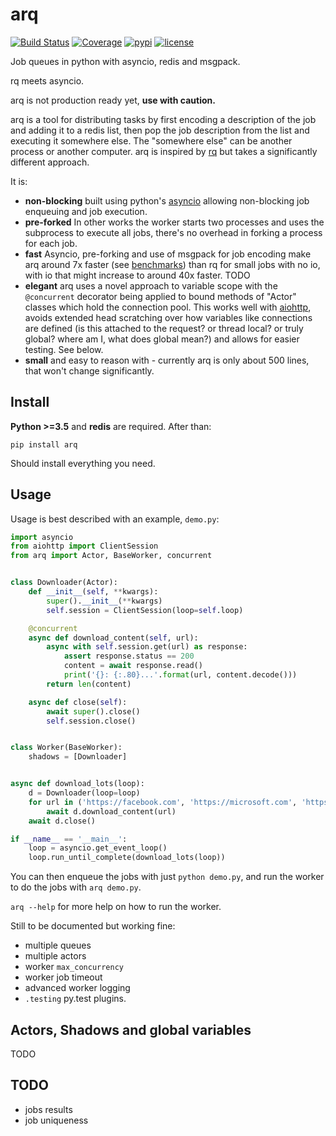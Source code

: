 arq
===

[![Build Status](https://travis-ci.org/samuelcolvin/arq.svg?branch=master)](https://travis-ci.org/samuelcolvin/arq)
[![Coverage](https://codecov.io/gh/samuelcolvin/arq/branch/master/graph/badge.svg)](https://codecov.io/gh/samuelcolvin/arq)
[![pypi](https://img.shields.io/pypi/v/arq.svg)](https://pypi.python.org/pypi/arq)
[![license](https://img.shields.io/pypi/l/arq.svg)](https://github.com/samuelcolvin/arq)

Job queues in python with asyncio, redis and msgpack.

rq meets asyncio.

arq is not production ready yet, **use with caution.**

arq is a tool for distributing tasks by first encoding a description of the job and adding it
to a redis list, then pop the job description from the list and executing it somewhere else. 
The "somewhere else" can be another process or another computer. arq is inspired by 
[rq](https://github.com/nvie/rq) but takes a significantly different approach.

It is:
 * **non-blocking** built using python's [asyncio](https://docs.python.org/3/library/asyncio.html) allowing non-blocking
 job enqueuing and job execution.
 * **pre-forked** In other works the worker starts two processes and uses the 
 subprocess to execute all jobs, there's no overhead in forking a process for each job.
 * **fast** Asyncio, pre-forking and use of msgpack for job encoding make arq around 7x faster 
 (see [benchmarks](/performance_benchmarks)) than rq for small jobs with no io, 
 with io that might increase to around 40x faster. TODO
 * **elegant** arq uses a novel approach to variable scope with the `@concurrent` decorator being applied to bound 
 methods of "Actor" classes which hold the connection pool. This works well with 
 [aiohttp](http://aiohttp.readthedocs.io/en/stable/), avoids extended head scratching over how variables 
 like connections are defined (is this attached to the request? or thread local? or truly global? 
 where am I, what does global mean?) and allows for easier testing. See below.
 * **small** and easy to reason with - currently arq is only about 500 lines, that won't change significantly.

## Install

**Python >=3.5** and **redis** are required. After than:

    pip install arq
    
Should install everything you need.
    
## Usage

Usage is best described with an example, `demo.py`:

```python
import asyncio
from aiohttp import ClientSession
from arq import Actor, BaseWorker, concurrent


class Downloader(Actor):
    def __init__(self, **kwargs):
        super().__init__(**kwargs)
        self.session = ClientSession(loop=self.loop)

    @concurrent
    async def download_content(self, url):
        async with self.session.get(url) as response:
            assert response.status == 200
            content = await response.read()
            print('{}: {:.80}...'.format(url, content.decode()))
        return len(content)

    async def close(self):
        await super().close()
        self.session.close()


class Worker(BaseWorker):
    shadows = [Downloader]


async def download_lots(loop):
    d = Downloader(loop=loop)
    for url in ('https://facebook.com', 'https://microsoft.com', 'https://github.com'):
        await d.download_content(url)
    await d.close()

if __name__ == '__main__':
    loop = asyncio.get_event_loop()
    loop.run_until_complete(download_lots(loop))
```

You can then enqueue the jobs with just `python demo.py`, and run
the worker to do the jobs with `arq demo.py`.

`arq --help` for more help on how to run the worker.

Still to be documented but working fine:
* multiple queues
* multiple actors
* worker `max_concurrency`
* worker job timeout
* advanced worker logging
* `.testing` py.test plugins.

## Actors, Shadows and global variables

TODO

## TODO

* jobs results
* job uniqueness
